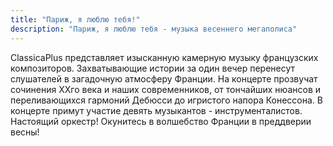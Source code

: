 ```yaml
---
title: "Париж, я люблю тебя!"
description: "Париж, я люблю тебя - музыка весеннего мегаполиса"
---
```

ClassicaPlus представляет изысканную камерную музыку французских композиторов. Захватывающие истории за один вечер перенесут слушателей в загадочную атмосферу Франции. На концерте прозвучат сочинения XXго  века и наших современников, от тончайших нюансов и переливающихся гармоний Дебюсси до игристого напора Конессона. В концерте примут участие девять музыкантов -  инструменталистов. Настоящий оркестр! Окунитесь в волшебство Франции в преддверии весны!